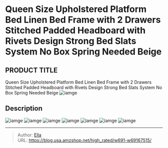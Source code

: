 # Queen Size Upholstered Platform Bed Linen Bed Frame with 2 Drawers Stitched Padded Headboard with Rivets Design Strong Bed Slats System No Box Spring Needed Beige


## PRODUCT TITLE 

Queen Size Upholstered Platform Bed Linen Bed Frame with 2 Drawers Stitched Padded Headboard with Rivets Design Strong Bed Slats System No Box Spring Needed Beige
![iamge](https://b2bfiles1.gigab2b.cn/image/wkseller/5048/20230220_0099e8c11dd8408fc1793194a36e9c61.jpg)

## Description












![iamge](https://b2bfiles1.gigab2b.cn/image/wkseller/5048/20230220_6528a73b81998718d4ca891173edcb88.jpg)
![iamge](https://b2bfiles1.gigab2b.cn/image/wkseller/5048/20230220_559a5ebce0a71d2ff8142884f5909ed1.jpg)
![iamge](https://b2bfiles1.gigab2b.cn/image/wkseller/5048/20230220_c4e7a5f71952e5c17d9552b3f9df5590.jpg)
![iamge](https://b2bfiles1.gigab2b.cn/image/wkseller/5048/20230220_58cc8a7cd3ba0a0a8f53b490ee33689b.jpg)
![iamge](https://b2bfiles1.gigab2b.cn/image/wkseller/5048/20230220_041a3a7a8b62ef8e35a71cb4cd58feca.jpg)
![iamge](https://b2bfiles1.gigab2b.cn/image/wkseller/5048/20230220_893e0a946cb38f71cc494da26b2ff804.jpg)
![iamge](https://b2bfiles1.gigab2b.cn/image/wkseller/5048/20230220_dc34e4f5d722f53691c041c896b7a0de.jpg)


---

> Author: [Ella](https://blog.usa.amzshop.net/)  
> URL: https://blog.usa.amzshop.net/high_rated/w691-w69167515/  

